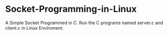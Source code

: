 # Socket-Programming-in-Linux
A Simple Socket Programmed in C. Run the C programs named server.c and client.c in Linux Enviroment.
